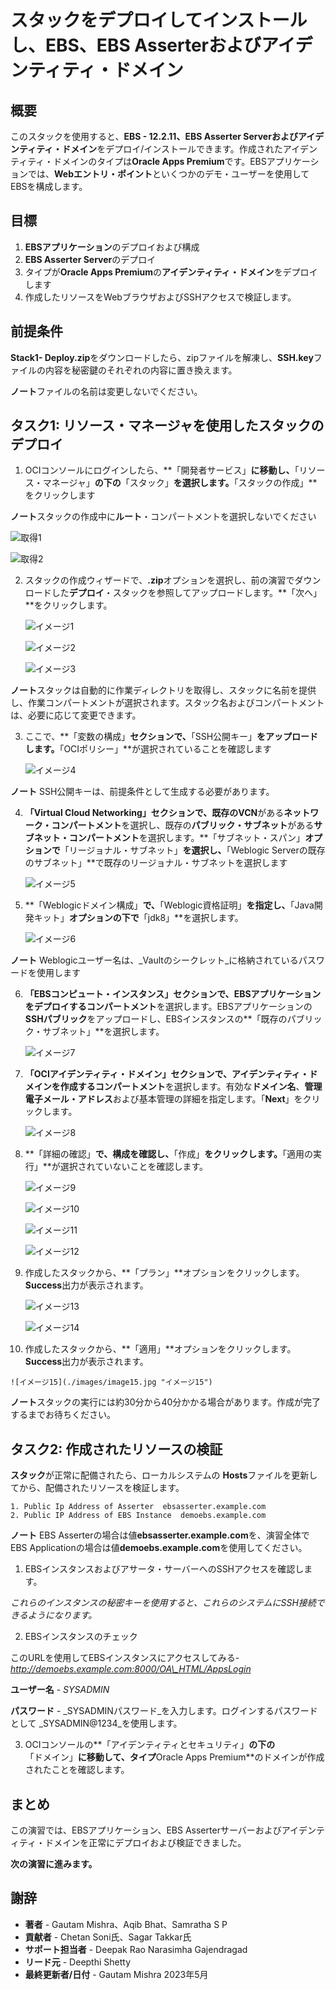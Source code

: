 # スタックをデプロイしてインストールし、EBS、EBS Asserterおよびアイデンティティ・ドメイン

## 概要

このスタックを使用すると、**EBS - 12.2.11、EBS Asserter Serverおよびアイデンティティ・ドメイン**をデプロイ/インストールできます。作成されたアイデンティティ・ドメインのタイプは**Oracle Apps Premium**です。EBSアプリケーションでは、**Webエントリ・ポイント**といくつかのデモ・ユーザーを使用してEBSを構成します。

## 目標

1.  **EBSアプリケーション**のデプロイおよび構成
2.  **EBS Asserter Server**のデプロイ
3.  タイプが**Oracle Apps Premium**の**アイデンティティ・ドメイン**をデプロイします
4.  作成したリソースをWebブラウザおよびSSHアクセスで検証します。

## 前提条件

**Stack1- Deploy.zip**をダウンロードしたら、zipファイルを解凍し、**SSH.key**ファイルの内容を秘密鍵のそれぞれの内容に置き換えます。

**ノート**ファイルの名前は変更しないでください。

## タスク1: リソース・マネージャを使用したスタックのデプロイ

1.  OCIコンソールにログインしたら、**「開発者サービス」**に移動し、**「リソース・マネージャ」**の下の**「スタック」**を選択します。**「スタックの作成」**をクリックします

**ノート**スタックの作成中に**ルート**・コンパートメントを選択しないでください

![取得1](./images/image21.png "取得1")

![取得2](./images/image22.png "取得2")

2.  スタックの作成ウィザードで、**.zip**オプションを選択し、前の演習でダウンロードした**デプロイ**・スタックを参照してアップロードします。**「次へ」**をクリックします。
    
    ![イメージ1](./images/image1.jpg "イメージ1")
    
    ![イメージ2](./images/image2.jpg "イメージ2")
    
    ![イメージ3](./images/image3.jpg "イメージ3")
    

**ノート**スタックは自動的に作業ディレクトリを取得し、スタックに名前を提供し、作業コンパートメントが選択されます。スタック名およびコンパートメントは、必要に応じて変更できます。

3.  ここで、**「変数の構成」**セクションで、**「SSH公開キー」**をアップロードします。**「OCIポリシー」**が選択されていることを確認します
    
    ![イメージ4](./images/image4.jpg "イメージ4")
    

**ノート** SSH公開キーは、前提条件として生成する必要があります。

4.  **「Virtual Cloud Networking」**セクションで、既存の**VCN**がある**ネットワーク・コンパートメント**を選択し、既存の**パブリック・サブネット**がある**サブネット・コンパートメント**を選択します。**「サブネット・スパン」**オプションで**「リージョナル・サブネット」**を選択し、**「Weblogic Serverの既存のサブネット」**で既存のリージョナル・サブネットを選択します
    
    ![イメージ5](./images/image5.jpg "イメージ5")
    
5.  **「Weblogicドメイン構成」**で、**「Weblogic資格証明」**を指定し、**「Java開発キット」**オプションの下で**「jdk8」**を選択します。
    
    ![イメージ6](./images/image6.jpg "イメージ6")
    

**ノート** Weblogicユーザー名は、_Vaultのシークレット_に格納されているパスワードを使用します

6.  **「EBSコンピュート・インスタンス」**セクションで、**EBSアプリケーション**をデプロイする**コンパートメント**を選択します。EBSアプリケーションの**SSHパブリック**をアップロードし、EBSインスタンスの**「既存のパブリック・サブネット」**を選択します。
    
    ![イメージ7](./images/image7.jpg "イメージ7")
    
7.  **「OCIアイデンティティ・ドメイン」**セクションで、**アイデンティティ・ドメイン**を作成する**コンパートメント**を選択します。有効な**ドメイン名**、**管理電子メール・アドレス**および基本管理の詳細を指定します。「**Next**」をクリックします。
    
    ![イメージ8](./images/image8.jpg "イメージ8")
    
8.  **「詳細の確認」**で、構成を確認し、**「作成」**をクリックします。**「適用の実行」**が選択されていないことを確認します。
    
    ![イメージ9](./images/image9.jpg "イメージ9")
    
    ![イメージ10](./images/image10.jpg "イメージ10")
    
    ![イメージ11](./images/image11.jpg "イメージ11")
    
    ![イメージ12](./images/image12.jpg "イメージ12")
    
9.  作成したスタックから、**「プラン」**オプションをクリックします。**Success**出力が表示されます。
    
    ![イメージ13](./images/image13.jpg "イメージ13")
    
    ![イメージ14](./images/image14.jpg "イメージ14")
    
10.  作成したスタックから、**「適用」**オプションをクリックします。**Success**出力が表示されます。
    
    ![イメージ15](./images/image15.jpg "イメージ15")
    

**ノート**スタックの実行には約30分から40分かかる場合があります。作成が完了するまでお待ちください。

## タスク2: 作成されたリソースの検証

**スタック**が正常に配備されたら、ローカルシステムの **Hosts**ファイルを更新してから、配備されたリソースを検証します。

    1. Public Ip Address of Asserter  ebsasserter.example.com
    2. Public IP Address of EBS Instance  demoebs.example.com
    

**ノート** EBS Asserterの場合は値**ebsasserter.example.com**を、演習全体でEBS Applicationの場合は値**demoebs.example.com**を使用してください。

1.  EBSインスタンスおよびアサータ・サーバーへのSSHアクセスを確認します。

_これらのインスタンスの秘密キーを使用すると、これらのシステムにSSH接続できるようになります。_

2.  EBSインスタンスのチェック

このURLを使用してEBSインスタンスにアクセスしてみる- _http://demoebs.example.com:8000/OA\_HTML/AppsLogin_

**ユーザー名** - _SYSADMIN_

**パスワード** - _SYSADMINパスワード_を入力します。ログインするパスワードとして _SYSADMIN@1234_を使用します。

3.  OCIコンソールの**「アイデンティティとセキュリティ」**の下の**「ドメイン」**に移動して、タイプ**Oracle Apps Premium**のドメインが作成されたことを確認します。

## まとめ

この演習では、EBSアプリケーション、EBS Asserterサーバーおよびアイデンティティ・ドメインを正常にデプロイおよび検証できました。

**次の演習に進みます。**

## 謝辞

*   **著者** - Gautam Mishra、Aqib Bhat、Samratha S P
*   **貢献者** - Chetan Soni氏、Sagar Takkar氏
*   **サポート担当者** - Deepak Rao Narasimha Gajendragad
*   **リード元** - Deepthi Shetty
*   **最終更新者/日付** - Gautam Mishra 2023年5月